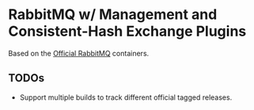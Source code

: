 # RabbitMQ w/ Management and Consistent-Hash Exchange Plugins

Based on the [Official RabbitMQ](https://hub.docker.com/_/rabbitmq/) containers.


## TODOs
- Support multiple builds to track different official tagged releases.
